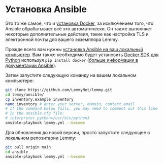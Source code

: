 # Установка Ansible

Это то же самое, что и [установка Docker](install_docker.md), за исключением того, что Ansible обрабатывает всё это автоматически. Он также выполняет некоторые дополнительные действия, такие как настройка TLS и электронной почты для вашего экземпляра Lemmy. 

Прежде всего вам нужны [установка Ansible на ваш локальный компьютер](https://docs.ansible.com/ansible/latest/installation_guide/intro_installation.html). Вам также необходимо будет установить [Docker SDK для Python](https://pypi.org/project/docker/) используя `pip install docker` ([больше информации в документации Ansible](https://docs.ansible.com/ansible/latest/collections/community/docker/docker_compose_module.html#id4)).

Затем запустите следующую команду на вашем локальном компьютере:

```bash
git clone https://github.com/LemmyNet/lemmy.git
cd lemmy/ansible/
cp inventory.example inventory
nano inventory # enter your server, domain, contact email
# If the command below fails, you may need to comment out this line
# In the ansible.cfg file:
# interpreter_python=/usr/bin/python3
ansible-playbook lemmy.yml --become
```

Для обновления до новой версии, просто запустите следующее в локальном репозитарии Lemmy:
```bash
git pull origin main
cd ansible
ansible-playbook lemmy.yml --become
```
